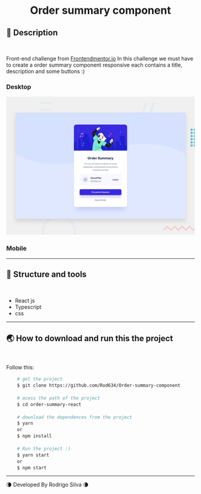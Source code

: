 <h1 align="center">
    Order summary component
</h1>

## 🎈 Description
<br>

Front-end challenge from [Frontendmentor.io](https://www.frontendmentor.io/challenges/order-summary-component-QlPmajDUj) In this challenge we must have to create a order summary component responsive each contains a title, description and some buttons :)

### Desktop
![Design preview for the Order summary card coding challenge](./sketch//desktop-preview.jpg)

### Mobile

---
## 🔧 Structure and tools
<br>

 - React js
 - Typescript
 - css
---
## 🌏 How to download and run this the project
<br>

Follow this:

```bash
    # get the project
    $ git clone https://github.com/Rod634/Order-summary-component

    # acess the path of the project
    $ cd order-summary-react

    # download the dependences from the project
    $ yarn
    or
    $ npm install

    # Run the project :)
    $ yarn start
    or
    $ npm start

```
---

🌘 Developed By Rodrigo Silva 🌘  
